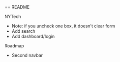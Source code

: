 == README

NYTech
- Note: if you uncheck one box, it doesn't clear form
- Add search
- Add dashboard/login

Roadmap
- Second navbar